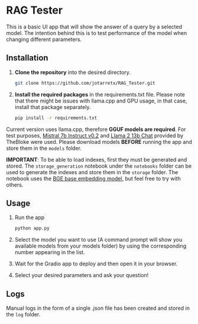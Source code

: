 # RAG Tester

This is a basic UI app that will show the answer of a query by a selected model. The intention behind this is to
test performance of the model when changing different parameters. 

## Installation

1. **Clone the repository** into the desired directory.
    
    ```bash
    git clone https://github.com/jotarretx/RAG_Tester.git
    ```


2. **Install the required packages** in the requirements.txt file. Please note that there might be issues with llama.cpp and GPU usage, in that case, install that package separately.

    ```bash
    pip install -r requirements.txt
    ```
Current version uses llama.cpp, therefore **GGUF models are required**. For test purposes,
[Mistral 7b Instruct v0.2](https://huggingface.co/TheBloke/Mistral-7B-Instruct-v0.2-GGUF) and [Llama 2 13b Chat](https://huggingface.co/TheBloke/Llama-2-13B-chat-GGUF) provided by TheBloke were used. Please download models **BEFORE** running the app and store them in the 
`models` folder.

**IMPORTANT**: To be able to load indexes, first they must be generated and stored. The `storage_generation` notebook under the `notebooks` folder can be used to generate the indexes and store them in the `storage` folder. The notebook uses the [BGE base embedding model](https://huggingface.co/BAAI/bge-base-en-v1.5), but feel free to try with others.

## Usage
1. Run the app
    ```bash
    python app.py
    ```

2. Select the model you want to use (A command prompt will show you available models from your models folder) by using the corresponding number appearing in the list.

3. Wait for the Gradio app to deploy and then open it in your browser.

4. Select your desired parameters and ask your question!

## Logs
Manual logs in the form of a single .json file has been created and stored in the `log` folder. 

